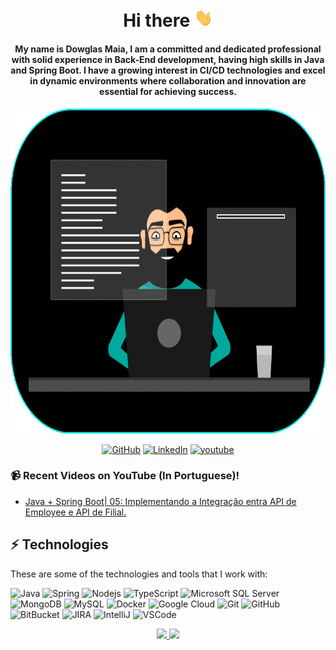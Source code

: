 
<h1 align="center">Hi there <img src="https://github.com/ABSphreak/ABSphreak/blob/master/gifs/Hi.gif?raw=true" width="30px"> </h2>

<h4 align="center"> My name is Dowglas Maia, I am a committed and dedicated professional with solid experience in Back-End development, having high skills in Java and Spring Boot. I have a growing interest in CI/CD technologies and excel in dynamic environments where collaboration and innovation are essential for achieving success.</h4>

<p align="center">
  <img height="520px" src="https://github.com/dowglasmaia/imd-readme/blob/main/dev-imd-readme.gif?raw=true" />

<p align="center">
	<a href="https://github.com/dowglasmaia"><img src="https://img.icons8.com/bubbles/50/000000/github.png" alt="GitHub"/></a>
	<a href="https://www.linkedin.com/in/dowglasmaia/"><img src="https://img.icons8.com/bubbles/50/000000/linkedin.png" alt="LinkedIn"/></a>
	<a href="https://www.youtube.com/channel/UCvTCKNpGU8TTOE7MP4vmjDA"><img src="https://img.icons8.com/bubbles/50/000000/youtube.png" alt="youtube"/></a>
</p>


### 📹 Recent Videos on YouTube (In Portuguese)!
- [Java + Spring Boot| 05: Implementando a Integração entra API de Employee e API de Filial.](https://www.youtube.com/watch?v=0vCEM0cqX1M)


## ⚡ Technologies
These are some of the technologies and tools that I work with:

![Java](https://img.shields.io/badge/-Java-007396?style=flat-square&logo=java)
![Spring](https://img.shields.io/badge/-Spring-6DB33F?style=flat-square&logo=spring&logoColor=white)
![Nodejs](https://img.shields.io/badge/-Nodejs-339933?style=flat-square&logo=Node.js&logoColor=white)
![TypeScript](https://img.shields.io/badge/-TypeScript-007ACC?style=flat-square&logo=typescript&logoColor=white)
![Microsoft SQL Server](https://img.shields.io/badge/-SQL%20Server-CC2927?style=flat-square&logo=microsoft-sql-server&logoColor=white)
![MongoDB](https://img.shields.io/badge/-MongoDB-black?style=flat-square&logo=mongodb)
![MySQL](https://img.shields.io/badge/-MySQL-4479A1?style=flat-square&logo=mysql&logoColor=white)
![Docker](https://img.shields.io/badge/-Docker-2496ED?style=flat-square&logo=docker&logoColor=white)
![Google Cloud](https://img.shields.io/badge/Google%20Cloud-4285F4?style=flat-square&logo=google-cloud&logoColor=white)
![Git](https://img.shields.io/badge/-Git-black?style=flat-square&logo=git)
![GitHub](https://img.shields.io/badge/-GitHub-181717?style=flat-square&logo=github)
![BitBucket](https://img.shields.io/badge/-BitBucket-darkblue?style=flat-square&logo=bitbucket)
![JIRA](https://img.shields.io/badge/-JIRA-0052CC?style=flat-square&logo=jira)
![IntelliJ](https://img.shields.io/badge/-IntelliJ%20IDEA-black?style=flat-square&logo=intellij-idea&logoColor=white)
![VSCode](https://img.shields.io/badge/-VSCode-007ACC?style=flat-square&logo=visual-studio-code&logoColor=white)

<p align="center">
 <a href="https://github.com/ValdirCezar/">
 <img height="137px" src="https://github-readme-stats.vercel.app/api?username=dowglasmaia&hide_title=true&hide_border=true&show_icons=true&include_all_commits=true&count_private=true&line_height=21&text_color=000&icon_color=000&bg_color=0,ea6161,ffc64d,fffc4d,52fa5a&theme=graywhite" />
 <!-- wi*quL3fcV -->
 <img height="137px" src="https://github-readme-stats.vercel.app/api/top-langs/?username=dowglasmaia&hide=html&hide_title=true&hide_border=true&layout=compact&langs_count=7&exclude_repo=comp426,Redventures-Movie-Quotes&text_color=000&icon_color=fff&bg_color=0,52fa5a,4dfcff,c64dff&theme=graywhite" /></a>
 
